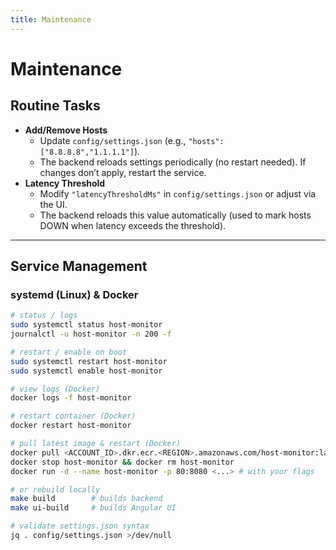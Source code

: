 ```yaml
---
title: Maintenance
---
```


# Maintenance

## Routine Tasks
- **Add/Remove Hosts**
  - Update `config/settings.json` (e.g., `"hosts": ["8.8.8.8","1.1.1.1"]`).
  - The backend reloads settings periodically (no restart needed). If changes don’t apply, restart the service.
- **Latency Threshold**
  - Modify `"latencyThresholdMs"` in `config/settings.json` or adjust via the UI.
  - The backend reloads this value automatically (used to mark hosts DOWN when latency exceeds the threshold).

---

## Service Management

### systemd (Linux) & Docker
```bash
# status / logs
sudo systemctl status host-monitor
journalctl -u host-monitor -n 200 -f

# restart / enable on boot
sudo systemctl restart host-monitor
sudo systemctl enable host-monitor

# view logs (Docker)
docker logs -f host-monitor

# restart container (Docker)
docker restart host-monitor

# pull latest image & restart (Docker)
docker pull <ACCOUNT_ID>.dkr.ecr.<REGION>.amazonaws.com/host-monitor:latest
docker stop host-monitor && docker rm host-monitor
docker run -d --name host-monitor -p 80:8080 <...> # with your flags

# or rebuild locally
make build        # builds backend
make ui-build     # builds Angular UI

# validate settings.json syntax
jq . config/settings.json >/dev/null
